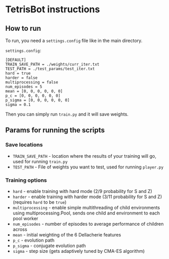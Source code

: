 # TetrisBot instructions

## How to run
To run, you need a `settings.config` file like in the main directory.

`settings.config`:
```
[DEFAULT]
TRAIN_SAVE_PATH = ./weights/curr_iter.txt
TEST_PATH = ./test_params/test_iter.txt
hard = true
harder = false
multiprocessing = false
num_episodes = 5
mean = [0, 0, 0, 0, 0, 0]
p_c = [0, 0, 0, 0, 0, 0]
p_sigma = [0, 0, 0, 0, 0, 0]
sigma = 0.1
```

Then you can simply run `train.py` and it will save weights.

## Params for running the scripts
### Save locations
* `TRAIN_SAVE_PATH` - location where the results of your training will go, used for running `train.py`
* `TEST_PATH` - File of weights you want to test, used for running `player.py`

### Training options
* `hard` - enable training with hard mode (2/9 probability for S and Z)
* `harder` - enable training with harder mode (3/11 probability for S and Z) (requires `hard` to be `true`)
* `multiprocessing` - enable simple multithreading of child environments using multiprocessing.Pool, sends one child and environment to each pool worker
* `num_episodes` - number of episodes to average performance of children across
* `mean` - initial weighting of the 6 Dellacherie features
* `p_c` - evolution path
* `p_sigma` - conjugate evolution path
* `sigma` - step size (gets adaptively tuned by CMA-ES algorithm)



